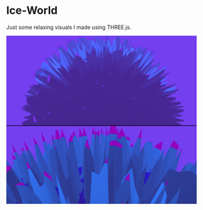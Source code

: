 # Ice-World

Just some relaxing visuals I made using THREE.js.

![alt-text](https://github.com/TheRomanOne/Ice-World/blob/master/iwtjs.png?raw=true)
